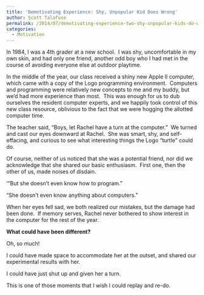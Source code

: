 ```yaml
---
title: 'Demotivating Experience: Shy, Unpopular Kid Does Wrong'
author: Scott Talafuse
permalink: /2014/07/demotivating-experience-two-shy-unpopular-kids-do-wrong/
categories:
  - Motivation
---
```

In 1984, I was a 4th grader at a new school.  I was shy, uncomfortable in my own skin, and had only one friend, another odd boy who I had met in the course of avoiding everyone else at outdoor playtime.

In the middle of the year, our class received a shiny new Apple II computer, which came with a copy of the Logo programming environment.  Computers and programming were relatively new concepts to me and my buddy, but we&#8217;d had more experience than most.  This was enough for us to dub ourselves the resident computer experts, and we happily took control of this new class resource, oblivious to the fact that we were hogging the allotted computer time.

The teacher said, &#8220;Boys, let Rachel have a turn at the computer.&#8221;  We turned and cast our eyes downward at Rachel.  She was smart, shy, and self-effacing, and curious to see what interesting things the Logo &#8220;turtle&#8221; could do.

Of course, neither of us noticed that she was a potential friend, nor did we acknowledge that she shared our basic enthusiasm.  First one, then the other of us, made noises of disdain.

&#8216;&#8221;But she doesn&#8217;t even know how to program.&#8221;

&#8220;She doesn&#8217;t even know anything about computers.&#8221;

When her eyes fell sad, we both realized our mistakes, but the damage had been done.  If memory serves, Rachel never bothered to show interest in the computer for the rest of the year.

**What could have been different?**

Oh, so much!

I could have made space to accommodate her at the outset, and shared our experimental results with her.

I could have just shut up and given her a turn.

This is one of those moments that I wish I could replay and re-do.
